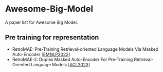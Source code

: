 # Awesome-Big-Model
A paper list for Awesome Big Model.
## Pre training for representation
- RetroMAE: Pre-Training Retrieval-oriented Language Models Via Masked Auto-Encoder [[EMNLP2022]](https://aclanthology.org/2022.emnlp-main.35.pdf)
- RetroMAE-2: Duplex Masked Auto-Encoder For Pre-Training Retrieval-Oriented Language Models [[ACL2023]](https://aclanthology.org/2023.acl-long.148.pdf)

